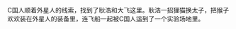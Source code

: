 C国人顺着外星人的线索，找到了耿浩和大飞这里。耿浩一招狸猫换太子，把猴子欢欢装在外星人的装备里，连飞船一起被C国人运到了一个实验场地里。






<!--stackedit_data:
eyJoaXN0b3J5IjpbMTkwMTEwMDg4M119
-->